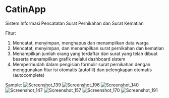 # CatinApp
Sistem Informasi Pencatatan Surat Pernikahan dan Surat Kematian

Fitur:
1. Mencatat, menyimpan, menghapus dan menampilkan data warga
2. Mencatat, menyimpan, dan menampilkan surat pernikahan dan kematian
3. Menampilkan jumlah orang yang terdaftar dan surat yang telah dibuat beserta menampilkan grafik melalui dashboard sistem
4. Mempermudah dalam pengisian formulir surat pernikahan dengan menggunakan fitur isi otomatis (autofill) dan pelengkapan otomatis (autocomplete)


Sample:
![Screenshot_139](https://github.com/ZadaKumaraO/CatinApp/assets/68723520/7bc71b8f-77fa-4385-8044-2a90f979405c)
![Screenshot_196](https://github.com/ZadaKumaraO/CatinApp/assets/68723520/ac7dd8a4-e262-4c79-98c8-2b5b96a9a30f)
![Screenshot_140](https://github.com/ZadaKumaraO/CatinApp/assets/68723520/4cea430d-7c98-48aa-bd0c-afdc21b88e1b)
![Screenshot_147](https://github.com/ZadaKumaraO/CatinApp/assets/68723520/28858714-f7bd-4ebc-a4d8-fb1ce1db8b0b)
![Screenshot_157](https://github.com/ZadaKumaraO/CatinApp/assets/68723520/2dd4436f-333f-4c4d-83c9-4a9e508843ac)
![Screenshot_170](https://github.com/ZadaKumaraO/CatinApp/assets/68723520/f4d038bb-fdef-432b-a2e2-6e5c6142645a)
![Screenshot_191](https://github.com/ZadaKumaraO/CatinApp/assets/68723520/81083267-1b5b-4325-8406-1ccc09ecb0f0)
